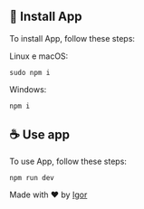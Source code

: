 ## 🚀 Install App

To install App, follow these steps:

Linux e macOS:

```
sudo npm i
```

Windows:

```
npm i
```

## ☕ Use app

To use App, follow these steps:

```
npm run dev
```

Made with ♥️ by <a href="https://www.github.com/igorhlr" target="_blank">Igor</a>
